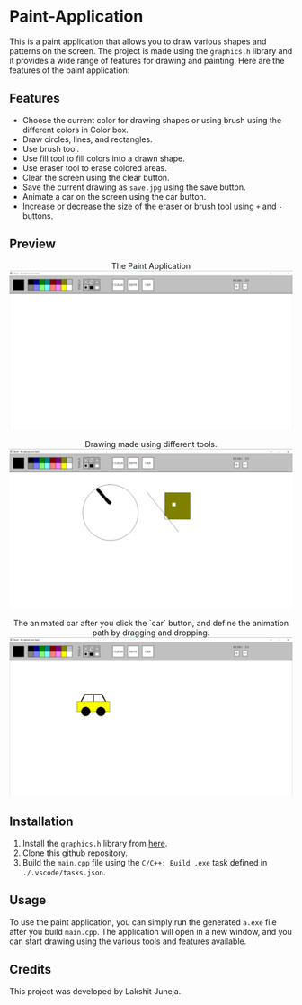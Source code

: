 # Paint-Application

This is a paint application that allows you to draw various shapes and patterns on the screen. The project is made using the `graphics.h` library and it provides a wide range of features for drawing and painting. Here are the features of the paint application:

## Features

- Choose the current color for drawing shapes or using brush using the different colors in Color box.
- Draw circles, lines, and rectangles.
- Use brush tool.
- Use fill tool to fill colors into a drawn shape.
- Use eraser tool to erase colored areas.
- Clear the screen using the clear button.
- Save the current drawing as `save.jpg` using the save button.
- Animate a car on the screen using the car button.
- Increase or decrease the size of the eraser or brush tool using `+` and `-` buttons.

## Preview

<p align="center">
The Paint Application

<img src="./images/EmptyScreen.png"/>
</p>

<p align="center">
Drawing made using different tools.

<img src="./images/Drawn.png"/>
</p>

<p align="center">
The animated car after you click the `car` button, and define the animation path by dragging and dropping.

<img src="./images/Car.png"/>
</p>

## Installation

1. Install the `graphics.h` library from [here](https://github.com/ullaskunder3/Solution-to-graphics.h).
2. Clone this github repository.
3. Build the `main.cpp` file using the `C/C++: Build .exe` task defined in `./.vscode/tasks.json`.

## Usage

To use the paint application, you can simply run the generated `a.exe` file after you build `main.cpp`. The application will open in a new window, and you can start drawing using the various tools and features available.

## Credits

This project was developed by Lakshit Juneja.
